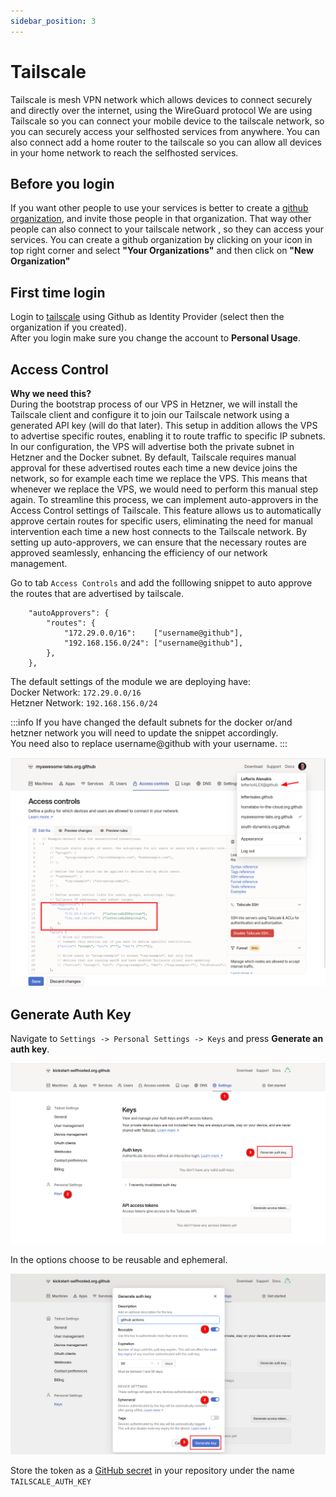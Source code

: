 ```yaml
---
sidebar_position: 3
---
```


# Tailscale

Tailscale is mesh VPN network which allows devices to connect securely and directly over the internet, using the WireGuard protocol
We are using Tailscale so you can connect your mobile device to the tailscale network, so you can securely access your selfhosted services from anywhere.
You can also connect add a home router to the tailscale so you can allow all devices in your home network to reach the selfhosted services.

## Before you login

If you want other people to use your services is better to create a [github organization](https://docs.github.com/en/organizations/collaborating-with-groups-in-organizations/creating-a-new-organization-from-scratch), and invite those people in that organization.
That way other people can also connect to your tailscale network , so they can access your services.
You can create a github organization by clicking on your icon in top right corner and select **"Your Organizations"**  and then click on **"New Organization"**

## First time login
Login to [tailscale](https://login.tailscale.com/) using Github as Identity Provider (select then the organization if you created).   
After you login make sure you change the account to **Personal Usage**.


## Access Control

**Why we need this?**  
During the bootstrap process of our VPS in Hetzner, we will install the Tailscale client and configure it to join our Tailscale network using a generated API key (will do that later). This setup in addition allows the VPS to advertise specific routes, enabling it to route traffic to specific IP subnets.  
In our configuration, the VPS will advertise both the private subnet in Hetzner and the Docker subnet. By default, Tailscale requires manual approval for these advertised routes each time a new device joins the network, so for example each time we replace the VPS. This means that whenever we replace the VPS, we would need to perform this manual step again.
To streamline this process, we can implement auto-approvers in the Access Control settings of Tailscale. This feature allows us to automatically approve certain routes for specific users, eliminating the need for manual intervention each time a new host connects to the Tailscale network. By setting up auto-approvers, we can ensure that the necessary routes are approved seamlessly, enhancing the efficiency of our network management.


Go to tab `Access Controls` and add the folllowing snippet to auto approve the routes that are advertised by tailscale.

```
	"autoApprovers": {
		"routes": {
			"172.29.0.0/16":    ["username@github"],
			"192.168.156.0/24": ["username@github"],
		},
	},
```

The default settings of the module we are deploying have:  
Docker Network: `172.29.0.0/16`  
Hetzner Network: `192.168.156.0/24`  

:::info
If you have changed the default subnets for the docker or/and hetzner network you will need to update the snippet accordingly.  
You need also to replace username@github with your username.
:::

![](../../static/img/tailscale-acl.png)

## Generate Auth Key
Navigate to `Settings -> Personal Settings -> Keys` and press **Generate an auth key**.  

![](../../static/img/tailscale-auth-key.png)

In the options choose to be reusable and ephemeral.

![](../../static/img/tailscale-auth-key-2.png)

Store the token as a [GitHub secret](Github#github-secret) in your repository under the name `TAILSCALE_AUTH_KEY`

